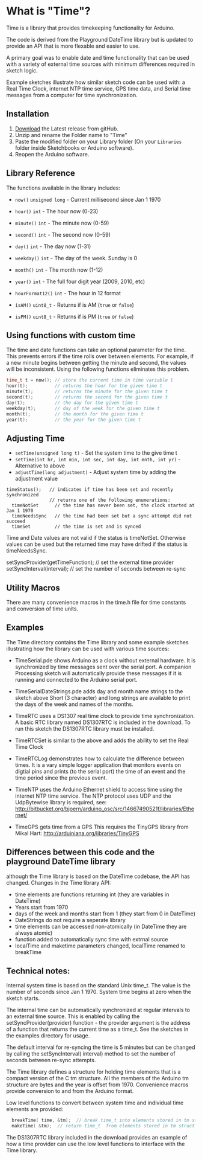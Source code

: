 # What is "Time"?
Time is a library that provides timekeeping functionality for Arduino.

The code is derived from the Playground DateTime library but is updated
to provide an API that is more flexable and easier to use.

A primary goal was to enable date and time functionality that can be used with
a variety of external time sources with minimum differences required in sketch logic.

Example sketches illustrate how similar sketch code can be used with: a Real Time Clock,
internet NTP time service, GPS time data, and Serial time messages from a computer
for time synchronization.

## Installation

1. [Download](https://github.com/DmitryAnokhin/Time/archive/master.zip) the Latest release from gitHub.
2. Unzip and rename the Folder name to "Time"
3. Paste the modified folder on your Library folder (On your `Libraries` folder inside Sketchbooks or Arduino software).
4. Reopen the Arduino software.

## Library Reference
The functions available in the library includes:

- `now()` `unsigned long` - Current millisecond since Jan 1 1970

- `hour()` `int` - The hour now (0-23)
- `minute()` `int` - The minute now (0-59)
- `second()` `int` - The second now (0-59)
- `day()` `int` - The day now (1-31)
- `weekday()` `int` - The day of the week. Sunday is 0
- `month()` `int` - The month now (1-12)
- `year()` `int` - The full four digit year (2009, 2010, etc)

- `hourFormat12()` `int` - The hour in 12 format
- `isAM()` `uint8_t` - Returns if is AM (`true` or `false`)
- `isPM()` `uint8_t` - Returns if is PM (`true` or `false`)

## Using functions with custom time

The time and date functions can take an optional parameter for the time. This prevents
errors if the time rolls over between elements. For example, if a new minute begins
between getting the minute and second, the values will be inconsistent. Using the 
following functions eliminates this problem.
```c++
time_t t = now(); // store the current time in time variable t 
hour(t);          // returns the hour for the given time t
minute(t);        // returns the minute for the given time t
second(t);        // returns the second for the given time t 
day(t);           // the day for the given time t 
weekday(t);       // day of the week for the given time t  
month(t);         // the month for the given time t 
year(t);          // the year for the given time t  
```

## Adjusting Time

- `setTime(unsigned long t)` - Set the system time to the give time t
- `setTime(int hr, int min, int sec, int day, int mnth, int yr)` - Alternative to above
- `adjustTime(long adjustment)` - Adjust system time by adding the adjustment value

```
timeStatus();   // indicates if time has been set and recently synchronized
                // returns one of the following enumerations:
  timeNotSet      // the time has never been set, the clock started at Jan 1 1970
  timeNeedsSync   // the time had been set but a sync attempt did not succeed
  timeSet         // the time is set and is synced
```

Time and Date values are not valid if the status is timeNotSet. Otherwise values can be used but 
the returned time may have drifted if the status is timeNeedsSync. 	

setSyncProvider(getTimeFunction);  // set the external time provider
setSyncInterval(interval);         // set the number of seconds between re-sync


## Utility Macros

There are many convenience macros in the time.h file for time constants and conversion of time units.

## Examples

The Time directory contains the Time library and some example sketches
illustrating how the library can be used with various time sources:

- TimeSerial.pde shows Arduino as a clock without external hardware.
  It is synchronized by time messages sent over the serial port.
  A companion Processing sketch will automatically provide these messages
  if it is running and connected to the Arduino serial port. 

- TimeSerialDateStrings.pde adds day and month name strings to the sketch above
  Short (3 character) and long strings are available to print the days of 
  the week and names of the months. 
  
- TimeRTC uses a DS1307 real time clock to provide time synchronization.
  A basic RTC library named DS1307RTC is included in the download.
  To run this sketch the DS1307RTC library must be installed.

- TimeRTCSet is similar to the above and adds the ability to set the Real Time Clock 

- TimeRTCLog demonstrates how to calculate the difference between times. 
  It is a vary simple logger application that monitors events on digtial pins
  and prints (to the serial port) the time of an event and the time period since the previous event.
  
- TimeNTP uses the Arduino Ethernet shield to access time using the internet NTP time service.
  The NTP protocol uses UDP and the UdpBytewise library is required, see:
  http://bitbucket.org/bjoern/arduino_osc/src/14667490521f/libraries/Ethernet/

- TimeGPS gets time from a GPS
  This requires the TinyGPS library from Mikal Hart:
  http://arduiniana.org/libraries/TinyGPS

## Differences between this code and the playground DateTime library

although the Time library is based on the DateTime codebase, the API has changed.
Changes in the Time library API:

- time elements are functions returning int (they are variables in DateTime)
- Years start from 1970 
- days of the week and months start from 1 (they start from 0 in DateTime)
- DateStrings do not require a seperate library
- time elements can be accessed non-atomically (in DateTime they are always atomic)
- function added to automatically sync time with extrnal source
- localTime and maketime parameters changed, localTime renamed to breakTime
 
## Technical notes:

Internal system time is based on the standard Unix time_t.
The value is the number of seconds since Jan 1 1970.
System time begins at zero when the sketch starts.
  
The internal time can be automatically synchronized at regular intervals to an external time source.
This is enabled by calling the setSyncProvider(provider) function - the provider argument is
the address of a function that returns the current time as a time_t.
See the sketches in the examples directory for usage.

The default interval for re-syncing the time is 5 minutes but can be changed by calling the 
setSyncInterval( interval) method to set the number of seconds between re-sync attempts.

The Time library defines a structure for holding time elements that is a compact version of the  C tm structure.
All the members of the Arduino tm structure are bytes and the year is offset from 1970.
Convenience macros provide conversion to and from the Arduino format.

Low level functions to convert between system time and individual time elements are provided:                    
```c++
  breakTime( time, &tm);  // break time_t into elements stored in tm struct
  makeTime( &tm);  // return time_t  from elements stored in tm struct 
```

The DS1307RTC library included in the download provides an example of how a time provider
can use the low level functions to interface with the Time library.

